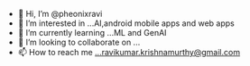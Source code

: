 - 👋 Hi, I’m @pheonixravi
- 👀 I’m interested in ...AI,android mobile apps and web apps
- 🌱 I’m currently learning ...ML and GenAI
- 💞️ I’m looking to collaborate on ...
- 📫 How to reach me ...ravikumar.krishnamurthy@gmail.com

<!---
pheonixravi/pheonixravi is a ✨ special ✨ repository because its `README.md` (this file) appears on your GitHub profile.
You can click the Preview link to take a look at your changes.
--->
